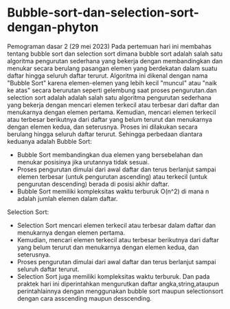 # Bubble-sort-dan-selection-sort-dengan-phyton
Pemograman dasar 2 (29 mei 2023)
Pada pertemuan hari ini membahas tentang bubble sort dan selection sort
dimana
bubble sort adalah  salah satu algoritma pengurutan sederhana yang bekerja dengan membandingkan dan menukar secara berulang pasangan elemen yang berdekatan dalam suatu daftar hingga seluruh daftar terurut. Algoritma ini dikenal dengan nama "Bubble Sort" karena elemen-elemen yang lebih kecil "muncul" atau "naik ke atas" secara berurutan seperti gelembung saat proses pengurutan.dan selection sort adalah adalah salah satu algoritma pengurutan sederhana yang bekerja dengan mencari elemen terkecil atau terbesar dari daftar dan menukarnya dengan elemen pertama. Kemudian, mencari elemen terkecil atau terbesar berikutnya dari daftar yang belum terurut dan menukarnya dengan elemen kedua, dan seterusnya. Proses ini dilakukan secara berulang hingga seluruh daftar terurut.
Sehingga perbedaan diantara keduanya adalah
Bubble Sort:
- Bubble Sort membandingkan dua elemen yang bersebelahan dan menukar posisinya jika urutannya tidak sesuai.
- Proses pengurutan dimulai dari awal daftar dan terus berlanjut sampai elemen terbesar (untuk pengurutan ascending) atau terkecil (untuk pengurutan descending) berada di posisi akhir daftar.
- Bubble Sort memiliki kompleksitas waktu terburuk O(n^2) di mana n adalah jumlah elemen dalam daftar.

Selection Sort:
- Selection Sort mencari elemen terkecil atau terbesar dalam daftar dan menukarnya dengan elemen pertama.
- Kemudian, mencari elemen terkecil atau terbesar berikutnya dari daftar yang belum terurut dan menukarnya dengan elemen kedua, dan seterusnya.
- Proses pengurutan dimulai dari awal daftar dan terus berlanjut sampai seluruh daftar terurut.
- Selection Sort juga memiliki kompleksitas waktu terburuk.
Dan pada praktek hari ini diperintahkan mengurutkan daftar angka,string,ataupun perintahlainnya dengan menggunakan bubble sort maupun selectionsort dengan 
cara asscending maupun desscending.


